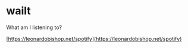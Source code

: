 # wailt

What am I listening to?

[https://leonardobishop.net/spotify](https://leonardobishop.net/spotify)

